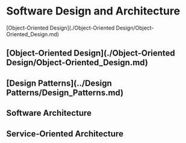 # Software Design and Architecture

[Object-Oriented Design](./Object-Oriented Design/Object-Oriented_Design.md)

##  [Object-Oriented Design](./Object-Oriented Design/Object-Oriented_Design.md)


##  [Design Patterns](../Design Patterns/Design_Patterns.md)


## Software Architecture


## Service-Oriented Architecture
